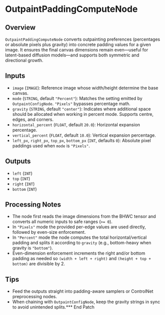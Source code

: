 # OutpaintPaddingComputeNode

## Overview
`OutpaintPaddingComputeNode` converts outpainting preferences (percentages or absolute pixels plus gravity) into concrete padding values for a given image. It ensures the final canvas dimensions remain even—useful for latent-based diffusion models—and supports both symmetric and directional growth.

## Inputs
- `image` (`IMAGE`): Reference image whose width/height determine the base canvas.
- `mode` (`STRING`, default `"Percent"`): Matches the setting emitted by `OutpaintConfigNode`. `"Pixels"` bypasses percentage math.
- `gravity` (`STRING`, default `"center"`): Indicates where additional space should be allocated when working in percent mode. Supports centre, edges, and corners.
- `horizontal_percent` (`FLOAT`, default `20.0`): Horizontal expansion percentage.
- `vertical_percent` (`FLOAT`, default `10.0`): Vertical expansion percentage.
- `left_px`, `right_px`, `top_px`, `bottom_px` (`INT`, defaults `0`): Absolute pixel paddings used when `mode` is `"Pixels"`.

## Outputs
- `left` (`INT`)
- `top` (`INT`)
- `right` (`INT`)
- `bottom` (`INT`)

## Processing Notes
- The node first reads the image dimensions from the BHWC tensor and converts all numeric inputs to safe ranges (`>= 0`).
- In `"Pixels"` mode the provided per-edge values are used directly, followed by even-size enforcement.
- In `"Percent"` mode the node computes the total horizontal/vertical padding and splits it according to `gravity` (e.g., bottom-heavy when gravity is `"bottom"`).
- Even-dimension enforcement increments the right and/or bottom padding as needed so `(width + left + right)` and `(height + top + bottom)` are divisible by 2.

## Tips
- Feed the outputs straight into padding-aware samplers or ControlNet preprocessing nodes.
- When chaining with `OutpaintConfigNode`, keep the gravity strings in sync to avoid unintended splits.*** End Patch
